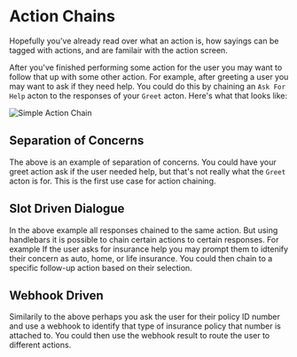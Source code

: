 # Action Chains

Hopefully you've already read over what an action is, how sayings can be tagged with actions, and are familair with the action screen.

After you've finished performing some action for the user you may want to follow that up with some other action. For example, after greeting a user you may want to ask if they need help. You could do this by chaining an `Ask For Help` acton to the responses of your `Greet` acton. Here's what that looks like:

![Simple Action Chain](./img/chains/offer-help.PNG)


## Separation of Concerns

The above is an example of separation of concerns. You could have your greet action ask if the user needed help, but that's not really what the `Greet` acton is for. This is the first use case for action chaining.


## Slot Driven Dialogue

In the above example all responses chained to the same action. But using handlebars it is possible to chain certain actions to certain responses. For example If the user asks for insurance help you may prompt them to idtenify their concern as auto, home, or life insurance. You could then chain to a specific follow-up action based on their selection.




## Webhook Driven

Similarily to the above perhaps you ask the user for their policy ID number and use a webhook to identify that type of insurance policy that number is attached to. You could then use the webhook result to route the user to different actions.

